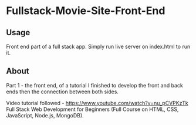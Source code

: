# Fullstack-Movie-Site-Front-End

## Usage

Front end part of a full stack app. Simply run live server on index.html to run it.

## About

Part 1 - the front end, of a tutorial I finished to develop the front and back ends then the connection between both sides.

Video tutorial followed - https://www.youtube.com/watch?v=nu_pCVPKzTk Full Stack Web Development for Beginners (Full Course on HTML, CSS, JavaScript, Node.js, MongoDB).
